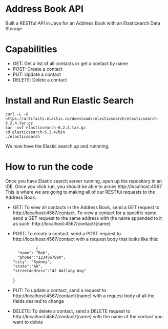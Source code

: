 # Address Book API
Built a RESTful API in Java for an Address Book with an Elasticearch Data Storage. 

# Capabilities
- GET: Get a list of all contacts or get a contact by name
- POST: Create a contact
- PUT: Update a contact
- DELETE: Delete a contact

# Install and Run Elastic Search 
    curl -L -O https://artifacts.elastic.co/downloads/elasticsearch/elasticsearch-6.2.4.tar.gz
    tar -xvf elasticsearch-6.2.4.tar.gz
    cd elasticsearch-6.2.4/bin
    ./elasticsearch
We now have the Elastic search up and runnning.

# How to run the code
Once you have Elastic search server running, open up the repository in an IDE. Once you click run, you should be able to acces http://localhost:4567
This is where we are going to making all of our RESTful requests to the Address Book. 

- GET: To view all contacts in the Address Book, send a GET request to http://localhost:4567/contact. To view a contact for a specific name send a GET request to the same address with the name appended to it as such: http://localhost:4567/contact/{name}

- POST: To create a contact, send a POST request to http://localhost:4567/contact with a request body that looks like this: 
   
				{
 	    "name": "Bob",
 	    "phone":"1234567890",
      "city": "Sydney",
      "state":"AU",
      "streetAddress":"42 Wallaby Way"
     }
 
- PUT: To update a contact, send a request to http://localhost:4567/contact/{name} with a request body of all the fields desired to change
 
- DELETE: To delete a contact, send a DELETE request to http://localhost:4567/contact/{name} with the name of the contact you want to delete

